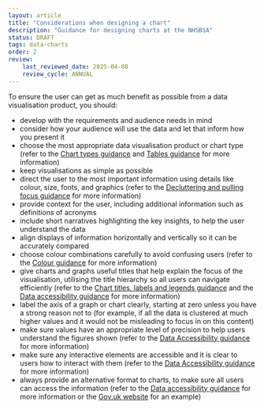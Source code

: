 ```yaml
---
layout: article
title: "Considerations when designing a chart"
description: "Guidance for designing charts at the NHSBSA"
status: DRAFT
tags: data-charts
order: 2
review:
    last_reviewed_date: 2025-04-08
    review_cycle: ANNUAL
---
```

To ensure the user can get as much benefit as possible from a data visualisation product, you should:  
  
- develop with the requirements and audience needs in mind
- consider how your audience will use the data and let that inform how you present it 
- choose the most appropriate data visualisation product or chart type (refer to the [Chart types guidance](../chart-types/) and [Tables guidance](../../tables/) for more information)
- keep visualisations as simple as possible
- direct the user to the most important information using details like colour, size, fonts, and graphics (refer to the [Decluttering and pulling focus guidance](../../decluttering/) for more information)
- provide context for the user, including additional information such as definitions of acronyms
- include short narratives highlighting the key insights, to help the user understand the data 
- align displays of information horizontally and vertically so it can be accurately compared 
- choose colour combinations carefully to avoid confusing users (refer to the [Colour guidance](../../colour/colour-guidance/) for more information) 
- give charts and graphs useful titles that help explain the focus of the visualisation, utilising the title hierarchy so all users can navigate efficiently (refer to the [Chart titles, labels and legends guidance](../titles-labels-legends/) and the [Data accessibility guidance](../../accessibility/data-a11y/) for more information)
- label the axis of a graph or chart clearly, starting at zero unless you have a strong reason not to (for example, if all the data is clustered at much higher values and it would not be misleading to focus in on this content)
- make sure values have an appropriate level of precision to help users understand the figures shown (refer to the [Data Accessibility guidance](../../accessibility/data-a11y/) for more information) 
- make sure any interactive elements are accessible and it is clear to users how to interact with them (refer to the [Data Accessibility guidance](../../accessibility/data-a11y/) for more information) 
- always provide an alternative format to charts, to make sure all users can access the information (refer to the [Data accessibility guidance](../../accessibility/data-a11y/) for more information or the [Gov.uk website](https://www.gov.uk/government/publications/examples-of-visual-content-to-use-on-govuk/examples-of-visual-content-to-use-on-govuk#bar-charts) for an example)